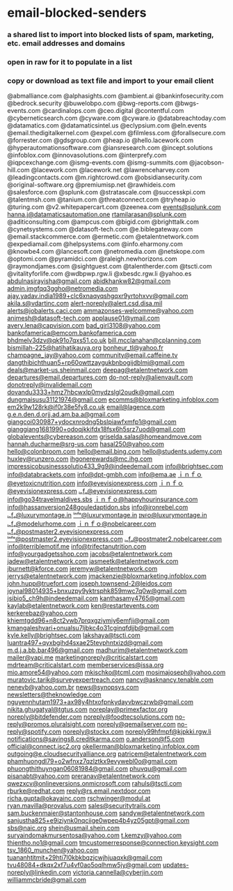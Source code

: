 # email-blocked-senders
### a shared list to import into blocked lists of spam, marketing, etc. email addresses and domains
### open in raw for it to populate in a list
### copy or download as text file and import to your email client

@abmalliance.com
@alphasights.com
@ambient.ai
@bankinfosecurity.com
@bedrock.security
@buwelobpo.com
@bwg-reports.com
@bwgs-events.com
@cardinalops.com
@ceo.digital
@contentful.com
@cyberneticsearch.com
@cyware.com
@cyware.io
@databreachtoday.com
@datamatics.com
@datamaticsintel.us
@eclypsium.com
@eln.events
@email.thedigitalkernel.com
@expel.com
@filmless.com
@forallsecure.com
@forrester.com
@gdsgroup.com
@heap.io
@hello.lacework.com
@hyperautomationsoftware.com
@iansresearch.com
@incept.solutions
@infoblox.com
@innovasolutions.com
@interprefy.com
@iqpcexchange.com
@ismg-events.com
@ismg-summits.com
@jacobson-hill.com
@lacework.com
@lacework.net
@lawrenceharvey.com
@leadingcontacts.com
@m.rightcrowd.com
@obsidiansecurity.com
@original-software.org
@premiumisp.net
@rawhideis.com
@salesforce.com
@splunk.com
@stratascale.com
@successkpi.com
@talentmsh.com
@tanium.com
@threatconnect.com
@tryheap.io
@turing.com
@v2.whitepapercart.com
@zeenea.com
events@splunk.com
hanna.j@datamaticsautomation.one
rtamilarasan@splunk.com
@aditiconsulting.com
@ampcus.com
@bigid.com
@brighttalk.com
@cynetsystems.com
@datasoft-tech.com
@e.biblegateway.com
@email.stackcommerce.com
@ermetic.com
@etalentnetwork.com
@expediamail.com
@helpsystems.com
@info.eharmony.com
@knowbe4.com
@lancesoft.com
@netromedia.com
@netskope.com
@optomi.com
@pyramidci.com
@raleigh.newhorizons.com
@raymondjames.com
@sightguest.com
@talentherder.com
@tscti.com
@vitalityforlife.com
@wdbpwp.rgw.li
@xbesdc.rgw.li
@yahoo.es
abdulnasirayisha@gmail.com
abidkhankw82@gmail.com
admin.jmgfqq3ggho@netromedia.com
ajay.yadav.india1989+clc6xnaqyqshgqxr9yrtohxvv@gmail.com
akila.s@vdartinc.com
alert-noreply@alert.csd.disa.mil
alerts@jobalerts.caci.com
ammazonses-welcomme@yahoo.com
animesh@datasoft-tech.com
applause01@ymail.com
avery.lena@capvision.com
bad_girl3108@yahoo.com
bankofamerica@emcom.bankofamerica.com
bhdmelv3dzv@qk91o7qxs51.co.uk
bill.mcclanahan@cplanning.com
bismillah-225@hatihatikauya.org
bonheur_tl@yahoo.fr
champagne_jay@yahoo.com
community@email.caffeine.tv
dangthibichthuan5+rp60owttzaygukbnbogijdblmj@gmail.com
deals@market-us.sheinmail.com
deepag@etalentnetwork.com
departures@email.departures.com
do-not-reply@alienvault.com
donotreply@invalidemail.com
dovandu3333+hmz7hbcwxlp0mydzslgl2oudk@gmail.com
dungmaisusu31121974@gmail.com
ecomms@bloxmarketing.infoblox.com
em2k9w128rk@if0r38e5fy8.co.uk
email@lagence.com
g.e.n.den.d.orjj.ad.am.ba.a@gmail.com
giangcoi030987+ydocxnrodng5bslpiawfxmfp1@gmail.com
gianggiang1681990+odoqjkkifdx18fsx6h5srz7uod@gmail.com
globalevents@cybereason.com
griselda.salas@homeandmove.com
hannah.ducharme@srg-us.com
hasal250@yahoo.com
hello@colonbroom.com
hello@email.bing.com
hello@students.udemy.com
huxley@runzero.com
ihgonerewards@mc.ihg.com
impressicobusinesssolutio433_9g9@indeedemail.com
info@brightsec.com
info@databrackets.com
info@dpt-gmbh.com
info@ema.ae
ｉｎｆｏ@eyetoxicnutrition.com
info@eyevisionexpress.com
ｉｎｆｏ@eyevisionexpress.com
ᵢₙfₒ@eyevisionexpress.com
info@go34travelmaldives.sbs
ｉｎｆｏ@happyhourinsurance.com
info@hassanversion248gouledaptidon.sbs
info@ironrebel.com
ᵢₙfₒ@luxurymontage.in
ⁱⁿᶠᵒ@luxurymontage.in
ɪɴꜰᴏ@luxurymontage.in
ᵢₙfₒ@modelurhome.com
ｉｎｆｏ@nobelcareer.com
ᵢₙfₒ@postmaster2.eyevisionexpress.com
ⁱⁿᶠᵒ@postmaster2.eyevisionexpress.com
ᵢₙfₒ@postmater2.nobelcareer.com
info@terriblemotif.me
info@trifectanutrition.com
info@yourgadgetsshop.com
jacobs@etalentnetwork.com
jadew@etalentnetwork.com
jasmeetk@etalentnetwork.com
jburnett@kforce.com
jeremyw@etalentnetwork.com
jerrys@etalentnetwork.com
jmackenzie@bloxmarketing.infoblox.com
john.hupp@truefort.com
joseph.townsend-2@leidos.com
joynal98014935+bnxuzpy9yktrsphk859mwc7q0w@gmail.com
jsibio5_ch9h@indeedemail.com
kanthasamy4765@gmail.com
kaylab@etalentnetwork.com
ken@restartevents.com
kerkerebaz@yahoo.com
khiemtgdd96+n8ct2vwb7prqxgziymiy6emfji@gmail.com
kmangaleshvari+onualsu7ljbkc4o31cginqfdjjb@gmail.com
kyle.kelly@brightsec.com
lakshaya@tscti.com
luantra497+qyxbgihd4sxae25tevphntxizd@gmail.com
m.d.j.a.bb.bar496@gmail.com
madhurim@etalentnetwork.com
mailer@yapi.me
marketingnoreply@criticalstart.com
mdrteam@criticalstart.com
memberservices@issa.org
mio.amore54@yahoo.com
mkischko@tcml.com
mosimajoseph@yahoo.com
muratovic.tarik@surveyexpertreach.com
nancy@asknancy.tenable.com
nenevb@yahoo.com.br
news@synopsys.com
newsletters@theknowledge.com
nguyennhutam1973+ax98y4htxofpnkydayvbwczrwb@gmail.com
nikita.ghugatyal@tgtus.com
noreplay@primexfactor.org
noreply@bitdefender.com
noreply@foodtecsolutions.com
no-reply@promos.pluralsight.com
noreply@qemailserver.com
no-reply@spotify.com
noreply@stockx.com
noreply99hfmpf@kjpkki.rgw.li
notifications@savings8.creditkarma.com
o.anderson@f5.com
official@connect.isc2.org
okellerman@bloxmarketing.infoblox.com
outgoing@e.cloudsecurityalliance.org
patricem@etalentnetwork.com
phamhuongdl79+o2wfnxz7qzlztkx9evywebl0o@gmail.com
phuongthithuyngan06081984@gmail.com
phuvqu@gmail.com
pisanabt@yahoo.com
preranav@etalentnetwork.com
qwezxcv@onlineversions.onmicrosoft.com
rahuls@tscti.com
rburke@redhat.com
reply@rs.email.nextdoor.com
richa.gupta@okayainc.com
rschwinger@modul.at
ryan.mavilla@provalus.com
sales@securitytrails.com
sam.buckenmaier@stantonhouse.com
sandyw@etalentnetwork.com
sanjustha825+e9iziynk0nqciige0wpep4b4yz05gpt@gmail.com
sbs@naic.org
shein@usmail.shein.com
suryaindomakmursentosa@yahoo.com
t.kemzy@yahoo.com
thientho.no1@gmail.com
tmcustomerresponse@connection.keysight.com
tsv_1860_munchen@yahoo.com
tuananhtitmit+29hti7l0kbkbqzjcwjhjuaqxk@gmail.com
tvu48084+dkqx2xf7u4vf0ao5oqlhmw5jy@gmail.com
updates-noreply@linkedin.com
victoria.cannella@cyberjin.com
williammcbride@gmail.com
